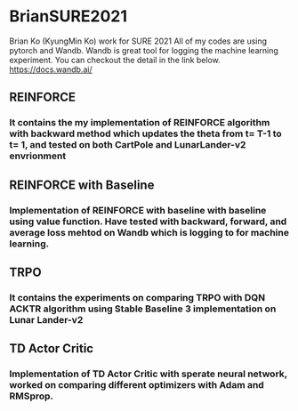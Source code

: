 # BrianSURE2021
Brian Ko (KyungMin Ko) work for SURE 2021
All of my codes are using pytorch and Wandb. Wandb is great tool for logging the machine learning experiment. You can checkout the detail in the link below. https://docs.wandb.ai/

## REINFORCE
### It contains the my implementation of REINFORCE algorithm with backward method which updates the theta from t= T-1 to t= 1, and tested on both CartPole and LunarLander-v2 envrionment

## REINFORCE with Baseline
### Implementation of REINFORCE with baseline with baseline using value function. Have tested with backward, forward, and average loss mehtod on Wandb which is logging to for machine learning.

## TRPO
### It contains the experiments on comparing TRPO with DQN ACKTR algorithm using Stable Baseline 3 implementation on Lunar Lander-v2

## TD Actor Critic
### Implementation of TD Actor Critic with sperate neural network, worked on comparing different optimizers with Adam and RMSprop.


